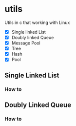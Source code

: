 # utils

Utils in c that working with Linux

- [x] Single linked List
- [x] Doubly linked Queue
- [x] Message Pool
- [x] Tree
- [x] Hash
- [x] Pool

## Single Linked List

### How to

## Doubly Linked Queue

### How to
